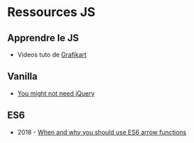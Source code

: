 # Ressources JS

## Apprendre le JS
* Videos tuto de [Grafikart](https://www.grafikart.fr/formations/debuter-javascript)

## Vanilla
* [You might not need jQuery](http://youmightnotneedjquery.com)

## ES6
* 2018 - [When and why you should use ES6 arrow functions](https://medium.freecodecamp.org/when-and-why-you-should-use-es6-arrow-functions-and-when-you-shouldnt-3d851d7f0b26)